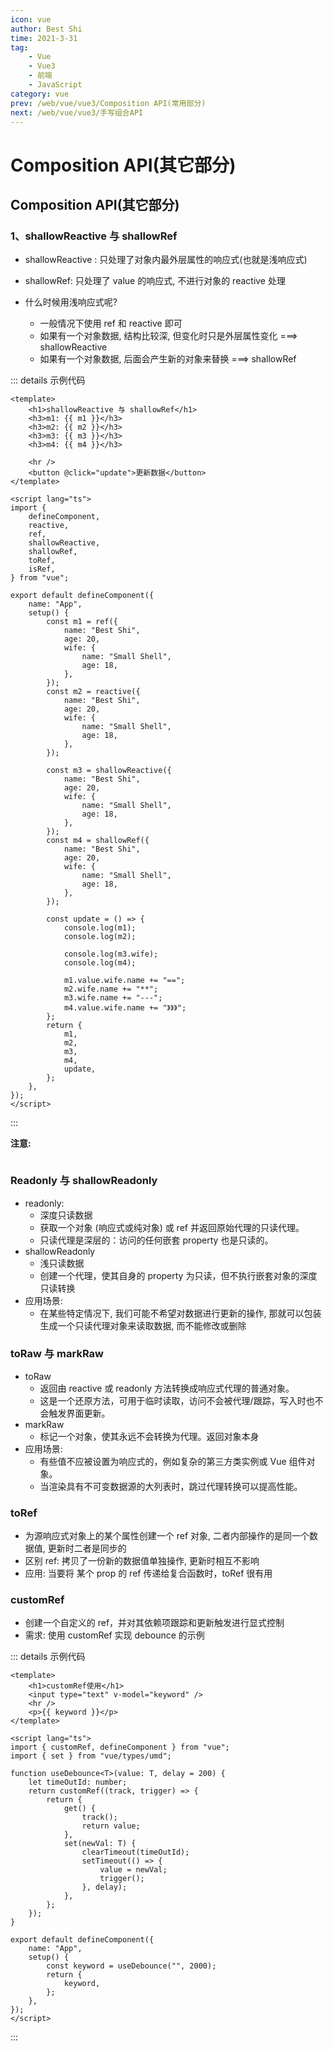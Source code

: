 ```yaml
---
icon: vue
author: Best Shi
time: 2021-3-31
tag:
    - Vue
    - Vue3
    - 前端
    - JavaScript
category: vue
prev: /web/vue/vue3/Composition API(常用部分)
next: /web/vue/vue3/手写组合API
---
```


# Composition API(其它部分)

## Composition API(其它部分)

### 1、shallowReactive 与 shallowRef

-   shallowReactive : 只处理了对象内最外层属性的响应式(也就是浅响应式)

-   shallowRef: 只处理了 value 的响应式, 不进行对象的 reactive 处理

-   什么时候用浅响应式呢?

    -   一般情况下使用 ref 和 reactive 即可
    -   如果有一个对象数据, 结构比较深, 但变化时只是外层属性变化 ===> shallowReactive
    -   如果有一个对象数据, 后面会产生新的对象来替换 ===> shallowRef

::: details 示例代码

```vue
<template>
    <h1>shallowReactive 与 shallowRef</h1>
    <h3>m1: {{ m1 }}</h3>
    <h3>m2: {{ m2 }}</h3>
    <h3>m3: {{ m3 }}</h3>
    <h3>m4: {{ m4 }}</h3>

    <hr />
    <button @click="update">更新数据</button>
</template>

<script lang="ts">
import {
    defineComponent,
    reactive,
    ref,
    shallowReactive,
    shallowRef,
    toRef,
    isRef,
} from "vue";

export default defineComponent({
    name: "App",
    setup() {
        const m1 = ref({
            name: "Best Shi",
            age: 20,
            wife: {
                name: "Small Shell",
                age: 18,
            },
        });
        const m2 = reactive({
            name: "Best Shi",
            age: 20,
            wife: {
                name: "Small Shell",
                age: 18,
            },
        });

        const m3 = shallowReactive({
            name: "Best Shi",
            age: 20,
            wife: {
                name: "Small Shell",
                age: 18,
            },
        });
        const m4 = shallowRef({
            name: "Best Shi",
            age: 20,
            wife: {
                name: "Small Shell",
                age: 18,
            },
        });

        const update = () => {
            console.log(m1);
            console.log(m2);

            console.log(m3.wife);
            console.log(m4);

            m1.value.wife.name += "==";
            m2.wife.name += "**";
            m3.wife.name += "---";
            m4.value.wife.name += "》》》";
        };
        return {
            m1,
            m2,
            m3,
            m4,
            update,
        };
    },
});
</script>
```

:::

**注意:**

<img :src="$withBase('/images/bestshi.com_2021-04-07_14-46-55.jpg')">

### Readonly 与 shallowReadonly

-   readonly:
    -   深度只读数据
    -   获取一个对象 (响应式或纯对象) 或 ref 并返回原始代理的只读代理。
    -   只读代理是深层的：访问的任何嵌套 property 也是只读的。
-   shallowReadonly
    -   浅只读数据
    -   创建一个代理，使其自身的 property 为只读，但不执行嵌套对象的深度只读转换
-   应用场景:
    -   在某些特定情况下, 我们可能不希望对数据进行更新的操作, 那就可以包装生成一个只读代理对象来读取数据, 而不能修改或删除

### toRaw 与 markRaw

-   toRaw
    -   返回由 reactive 或 readonly 方法转换成响应式代理的普通对象。
    -   这是一个还原方法，可用于临时读取，访问不会被代理/跟踪，写入时也不会触发界面更新。
-   markRaw
    -   标记一个对象，使其永远不会转换为代理。返回对象本身
-   应用场景:
    -   有些值不应被设置为响应式的，例如复杂的第三方类实例或 Vue 组件对象。
    -   当渲染具有不可变数据源的大列表时，跳过代理转换可以提高性能。

### toRef

-   为源响应式对象上的某个属性创建一个 ref 对象, 二者内部操作的是同一个数据值, 更新时二者是同步的
-   区别 ref: 拷贝了一份新的数据值单独操作, 更新时相互不影响
-   应用: 当要将 某个 prop 的 ref 传递给复合函数时，toRef 很有用

### customRef

-   创建一个自定义的 ref，并对其依赖项跟踪和更新触发进行显式控制
-   需求: 使用 customRef 实现 debounce 的示例

::: details 示例代码

```vue
<template>
    <h1>customRef使用</h1>
    <input type="text" v-model="keyword" />
    <hr />
    <p>{{ keyword }}</p>
</template>

<script lang="ts">
import { customRef, defineComponent } from "vue";
import { set } from "vue/types/umd";

function useDebounce<T>(value: T, delay = 200) {
    let timeOutId: number;
    return customRef((track, trigger) => {
        return {
            get() {
                track();
                return value;
            },
            set(newVal: T) {
                clearTimeout(timeOutId);
                setTimeout(() => {
                    value = newVal;
                    trigger();
                }, delay);
            },
        };
    });
}

export default defineComponent({
    name: "App",
    setup() {
        const keyword = useDebounce("", 2000);
        return {
            keyword,
        };
    },
});
</script>
```

:::
